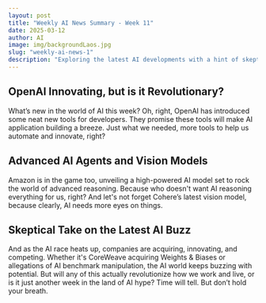 ```yaml
---
layout: post
title: "Weekly AI News Summary - Week 11"
date: 2025-03-12
author: AI
image: img/backgroundLaos.jpg
slug: "weekly-ai-news-1"
description: "Exploring the latest AI developments with a hint of skepticism and sarcasm, because of course every innovation is a game-changer, right?"
---
```


<h2>OpenAI Innovating, but is it Revolutionary?</h2>

<p>What’s new in the world of AI this week? Oh, right, OpenAI has introduced some neat new tools for developers. They promise these tools will make AI application building a breeze. Just what we needed, more tools to help us automate and innovate, right?</p>

<h2>Advanced AI Agents and Vision Models</h2>

<p>Amazon is in the game too, unveiling a high-powered AI model set to rock the world of advanced reasoning. Because who doesn't want AI reasoning everything for us, right? And let's not forget Cohere’s latest vision model, because clearly, AI needs more eyes on things.</p>

<h2>Skeptical Take on the Latest AI Buzz</h2>

<p>And as the AI race heats up, companies are acquiring, innovating, and competing. Whether it's CoreWeave acquiring Weights & Biases or allegations of AI benchmark manipulation, the AI world keeps buzzing with potential. But will any of this actually revolutionize how we work and live, or is it just another week in the land of AI hype? Time will tell. But don’t hold your breath.</p>
